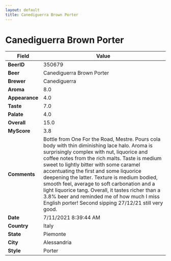 ```yaml
---
layout: default
title: Canediguerra Brown Porter
---
```


# Canediguerra Brown Porter

| Field         | Value     |
|---------------|-----------|
| **BeerID** | 350679 |
| **Beer** | Canediguerra Brown Porter |
| **Brewer** | Canediguerra |
| **Aroma** | 8.0 |
| **Appearance** | 4.0 |
| **Taste** | 7.0 |
| **Palate** | 4.0 |
| **Overall** | 15.0 |
| **MyScore** | 3.8 |
| **Comments** | Bottle from One For the Road, Mestre. Pours cola body with thin diminishing lace halo. Aroma is surprisingly complex with nut, liquorice and coffee notes from the rich malts. Taste is medium sweet to lightly bitter with some caramel accentuating the first and some liquorice deepening the latter. Texture is medium bodied, smooth feel, average to soft carbonation and a light liquorice tang. Overall, it tastes richer than a 3.8% beer and reminded me of how much I miss English porter! Second sipping 27/12/21 still very good. |
| **Date** | 7/11/2021 8:39:44 AM |
| **Country** | Italy |
| **State** | Piemonte |
| **City** | Alessandria |
| **Style** | Porter |
